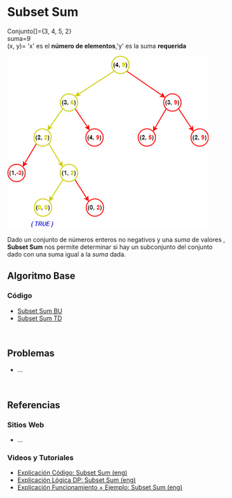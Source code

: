 # Subset Sum

 Conjunto[]={3, 4, 5, 2}<br/>
 suma=9<br/>
 (x, y)= 'x' es el **número de elementos**,'y' es la suma **requerida**<br/>

![Subset Sum Graffic](https://github.com/AleS900/prueba/blob/master/assets/subsetsum.png)

Dado un conjunto de números enteros no negativos y una *suma* de valores , **Subset Sum** nos permite determinar si hay un subconjunto del conjunto dado con una suma igual a la *suma* dada.

## Algoritmo Base
### Código
-  [Subset Sum BU](https://github.com/PaulLandaeta/algoritmica2/blob/master/contenido/Programacion%20Dinamica/Subset%20Sum/subsetSumBU.cpp)
-  [Subset Sum TD](https://github.com/PaulLandaeta/algoritmica2/blob/master/contenido/Programacion%20Dinamica/Subset%20Sum/subsetSumTD.cpp)
<br/>

## Problemas
- ...
<br/>

## Referencias

### Sitios Web 
- ...
### Videos y Tutoriales
-  [Explicación Código: Subset Sum (eng)](https://www.youtube.com/watch?v=nqlNzOcnCfs)
-  [Explicación Lógica DP: Subset Sum (eng)](https://www.youtube.com/watch?v=dJmyfFC3-3A)
-  [Explicación Funcionamiento + Ejemplo: Subset Sum (eng)](https://www.youtube.com/watch?v=BT_ACNC47Os)


